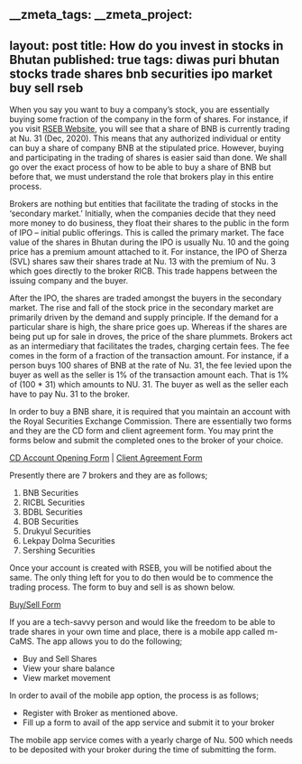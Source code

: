 __zmeta_tags: 
__zmeta_project: 
---
layout: post
title: How do you invest in stocks in Bhutan
published: true
tags: diwas puri bhutan stocks trade shares bnb securities ipo market buy sell rseb
---

When you say you want to buy a company’s stock, you are essentially buying some fraction of the company in the form of shares. For instance, if you visit [RSEB Website](https://rsebl.org.bt/), you will see that a share of BNB is currently trading at Nu. 31 (Dec, 2020). This means that any authorized individual or entity can buy a share of company BNB at the stipulated price. However, buying and participating in the trading of shares is easier said than done.  We shall go over the exact process of how to be able to buy a share of BNB but before that, we must understand the role that brokers play in this entire process.

Brokers are nothing but entities that facilitate the trading of stocks in the ‘secondary market.’ Initially, when the companies decide that they need more money to do business, they float their shares to the public in the form of IPO – initial public offerings. This is called the primary market. The face value of the shares in Bhutan during the IPO is usually Nu. 10 and the going price has a premium amount attached to it. For instance, the IPO of Sherza (SVL) shares saw their shares trade at Nu. 13 with the premium of Nu. 3 which goes directly to the broker RICB. This trade happens between the issuing company and the buyer. 

After the IPO, the shares are traded amongst the buyers in the secondary market. The rise and fall of the stock price in the secondary market are primarily driven by the demand and supply principle. If the demand for a particular share is high, the share price goes up. Whereas if the shares are being put up for sale in droves, the price of the share plummets. Brokers act as an intermediary that facilitates the trades, charging certain fees. The fee comes in the form of a fraction of the transaction amount. For instance, if a person buys 100 shares of BNB at the rate of Nu. 31, the fee levied upon the buyer as well as the seller is 1% of the transaction amount each. That is 1% of (100 * 31) which amounts to NU. 31. The buyer as well as the seller each have to pay Nu. 31 to the broker. 

In order to buy a BNB share, it is required that you maintain an account with the Royal Securities Exchange Commission. There are essentially two forms and they are the CD form and client agreement form. You may print the forms below and submit the completed ones to the broker of your choice.

[CD Account Opening Form](https://www.bnb.bt/wp-content/uploads/dld/FORMS/BNBL%20Securities/I.%20CD%20ACCOUNT%20OPENING%20FORM.pdf)   |       [Client Agreement Form](https://www.bnb.bt/wp-content/uploads/dld/FORMS/BNBL%20Securities/II.%20CLIENT%20AGREEMENT%20FORM.pdf)

Presently there are 7 brokers and they are as follows;

1. BNB Securities
2. RICBL Securities
3. BDBL Securities
4. BOB Securities
5. Drukyul Securities
6. Lekpay Dolma Securities
7. Sershing Securities


Once your account is created with RSEB, you will be notified about the same. The only thing left for you to do then would be to commence the trading process. The form to buy and sell is as shown below.

[Buy/Sell Form](https://www.bnb.bt/wp-content/uploads/dld/FORMS/BNBL%20Securities/III.%20Order_form.pdf)

If you are a tech-savvy person and would like the freedom to be able to trade shares in your own time and place, there is a mobile app called m-CaMS. The app allows you to do the following;

- Buy and Sell Shares
- View your share balance
- View market movement

In order to avail of the mobile app option, the process is as follows;

- Register with Broker as mentioned above.
- Fill up a form to avail of the app service and submit it to your broker

The mobile app service comes with a yearly charge of Nu. 500 which needs to be deposited with your broker during the time of submitting the form.